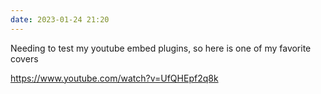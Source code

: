 ```yaml
---
date: 2023-01-24 21:20
---
```


Needing to test my youtube embed plugins, so here is one of my favorite covers

https://www.youtube.com/watch?v=UfQHEpf2q8k
